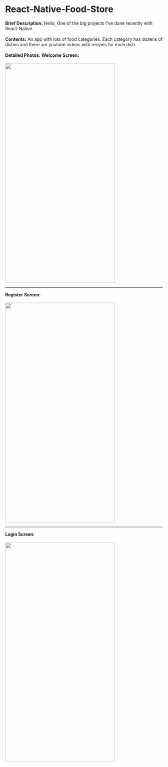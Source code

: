 # React-Native-Food-Store
<b>Brief Description:</b>
Hello, One of the big projects I've done recently with React-Native.<br>
<br><b>Contents:</b>
An app with lots of food categories. Each category has dozens of dishes and there are youtube videos with recipes for each dish.
<br>
<br><b>Detailed Photos:</b>
<b>Welcome Screen:<br></b>
<br>
<img src="https://user-images.githubusercontent.com/99321522/216844646-5dc6148d-104b-4f60-9c9c-1a168bb9361b.png" width="350" height="700" />
<br>
<hr>
<b>Register Screen:<br></b>
<br>
<img src="https://user-images.githubusercontent.com/99321522/216844657-740c766b-02c1-4197-99e2-77bb73b69c25.png" width="350" height="700" />
<br>
<hr>
<b>Login Screen:<br></b>
<br>
<img src="https://user-images.githubusercontent.com/99321522/216844691-40c1e0ba-ab0c-49b4-9a40-88af519643fc.png" width="350" height="700" />
<br>
